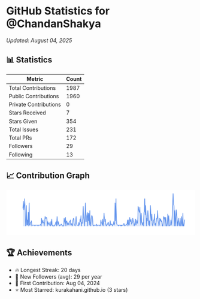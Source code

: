 # GitHub Statistics for @ChandanShakya
*Updated: August 04, 2025*

## 📊 Statistics
| Metric | Count |
|--------|--------|
| Total Contributions | 1987 |
| Public Contributions | 1960 |
| Private Contributions | 0 |
| Stars Received | 7 |
| Stars Given | 354 |
| Total Issues | 231 |
| Total PRs | 172 |
| Followers | 29 |
| Following | 13 |

## 📈 Contribution Graph

![Contribution Graph](./contribution_graph.png)

## 🏆 Achievements

- 🔥 Longest Streak: 20 days
- 👥 New Followers (avg): 29 per year
- 📅 First Contribution: Aug 04, 2024
- ⭐ Most Starred: kurakahani.github.io (3 stars)
